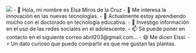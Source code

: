 <img src="Presentación_Elsa.jpg">
- 👋 Hola, mi nombre es Elsa Miros de la Cruz
- 👀 Me interesa la innovación en las nuevas tecnologías.
- 🌱 Actualmente estoy aprendiendo mucho con el doctorado en tecnología  educativa.
- 💞️ Investigo  información en el uso de las redes sociales en el adolescente.
- 📫 Se puede poner en contacto en el siguiente correo abril203@gmail.com...
- 😄 Me dicen Elssi.
- ⚡ Un dato curioso que puedo compartir es que me gustan las plantas.

<!---
Elssiemc24/Elssiemc24 is a ✨ special ✨ repository because its `README.md` (this file) appears on your GitHub profile.
You can click the Preview link to take a look at your changes.
--->

